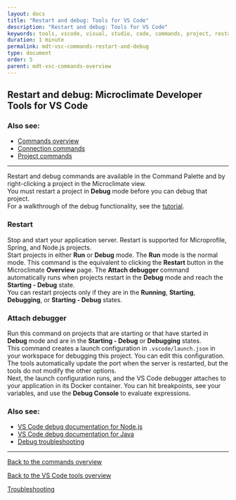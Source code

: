 ```yaml
---
layout: docs
title: "Restart and debug: Tools for VS Code"
description: "Restart and debug: Tools for VS Code"
keywords: tools, vscode, visual, studio, code, commands, project, restart, debug, attach, debugger
duration: 1 minute
permalink: mdt-vsc-commands-restart-and-debug
type: document
order: 5
parent: mdt-vsc-commands-overview
---
```


## Restart and debug: Microclimate Developer Tools for VS Code

### Also see:
- [Commands overview](mdt-vsc-commands-overview)
- [Connection commands](mdt-vsc-commands-connection)
- [Project commands](mdt-vsc-commands-project)

***

Restart and debug commands are available in the Command Palette and by right-clicking a project in the Microclimate view.<br>
You must restart a project in **Debug** mode before you can debug that project.<br>
For a walkthrough of the debug functionality, see the [tutorial](mdt-vsc-tutorial).<br>

### **Restart**
Stop and start your application server. Restart is supported for Microprofile, Spring, and Node.js projects.<br>
Start projects in either **Run** or **Debug** mode. The **Run** mode is the normal mode. This command is the equivalent to clicking the **Restart** button in the Microclimate **Overview** page.
The **Attach debugger** command automatically runs when projects restart in the **Debug** mode and reach the **Starting - Debug** state.
<br>
You can restart projects only if they are in the **Running**, **Starting**, **Debugging**, or **Starting - Debug** states.

### **Attach debugger**
Run this command on projects that are starting or that have started in **Debug** mode and are in the **Starting - Debug** or **Debugging** states.<br>
This command creates a launch configuration in `.vscode/launch.json` in your workspace for debugging this project. You can edit this configuration. The tools automatically update the port when the server is restarted, but the tools do not modify the other options.<br>
Next, the launch configuration runs, and the VS Code debugger attaches to your application in its Docker container. You can hit breakpoints, see your variables, and use the **Debug Console** to evaluate expressions.

### Also see:
- [VS Code debug documentation for Node.js](https://code.visualstudio.com/docs/nodejs/nodejs-debugging)
- [VS Code debug documentation for Java](https://code.visualstudio.com/blogs/2017/09/28/java-debug)
- [Debug troubleshooting](mdt-vsc-troubleshooting#debug)

***

[Back to the commands overview](mdt-vsc-commands-overview)

[Back to the VS Code tools overview](mdt-vsc-overview)

[Troubleshooting](mdt-vsc-troubleshooting)
